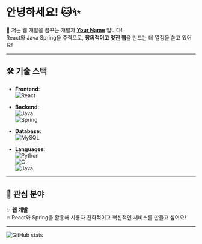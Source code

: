 # 안녕하세요! 🐱✨

🌟 저는 웹 개발을 꿈꾸는 개발자 **[Your Name](링크)** 입니다!  
React와 Java Spring을 주력으로, **창의적이고 멋진 웹**을 만드는 데 열정을 쏟고 있어요!

---

## 🛠️ 기술 스택
- **Frontend**:  
  ![React](https://img.shields.io/badge/React-61DAFB?style=flat-square&logo=React&logoColor=white)

- **Backend**:  
  ![Java](https://img.shields.io/badge/Java-007396?style=flat-square&logo=Java&logoColor=white)  
  ![Spring](https://img.shields.io/badge/Spring-6DB33F?style=flat-square&logo=Spring&logoColor=white)

- **Database**:  
  ![MySQL](https://img.shields.io/badge/MySQL-4479A1?style=flat-square&logo=MySQL&logoColor=white)

- **Languages**:  
  ![Python](https://img.shields.io/badge/Python-3776AB?style=flat-square&logo=Python&logoColor=white)  
  ![C](https://img.shields.io/badge/C-A8B9CC?style=flat-square&logo=C&logoColor=white)  
  ![Java](https://img.shields.io/badge/Java-007396?style=flat-square&logo=Java&logoColor=white)

---

## 🌟 관심 분야
✨ **웹 개발**  
🔥 React와 Spring을 활용해 사용자 친화적이고 혁신적인 서비스를 만들고 싶어요!

---

![GitHub stats](https://github-readme-stats.vercel.app/api?username=yourusername&show_icons=true&theme=radical)


<!--
**oiuyzin/oiuyzin** is a ✨ _special_ ✨ repository because its `README.md` (this file) appears on your GitHub profile.

Here are some ideas to get you started:

- 🔭 I’m currently working on ...
- 🌱 I’m currently learning ...
- 👯 I’m looking to collaborate on ...
- 🤔 I’m looking for help with ...
- 💬 Ask me about ...
- 📫 How to reach me: ...
- 😄 Pronouns: ...
- ⚡ Fun fact: ...
-->

